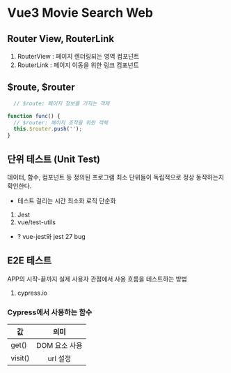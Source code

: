 # Vue3 Movie Search Web


## Router View, RouterLink

1. RouterView : 페이지 렌더링되는 영역 컴포넌트  
2. RouterLink : 페이지 이동을 위한 링크 컴포넌트   


## $route, $router
```javascript
  // $route: 페이지 정보를 가지는 객체

function func() {
  // $router: 페이지 조작을 위한 객체
  this.$router.push(''); 
}
```

## 단위 테스트 (Unit Test)
데이터, 함수, 컴포넌트 등 정의된 프로그램 최소 단위들이 독립적으로 정상 동작하는지 확인한다.
* 테스트 걸리는 시간 최소화 로직 단순화
1. Jest
1. vue/test-utils

* ? vue-jest와 jest 27 bug
## E2E 테스트
APP의 시작-끝까지 실제 사용자 관점에서 사용 흐름을
테스트하는 방법
1. cypress.io

### Cypress에서 사용하는 함수 
값 | 의미 |
--|:--:|
| get() | DOM 요소 사용
| visit() | url 설정
